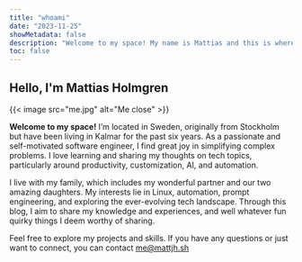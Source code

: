 ```yaml
---
title: "whoami"
date: "2023-11-25"
showMetadata: false
description: "Welcome to my space! My name is Mattias and this is where I share whatever i want!"
toc: false
---
```


## Hello, I'm Mattias Holmgren

{{< image src="me.jpg" alt="Me close" >}}

**Welcome to my space!** I’m located in Sweden, originally from Stockholm but have been living in Kalmar for the past six years. As a passionate and self-motivated software engineer, I find great joy in simplifying complex problems. I love learning and sharing my thoughts on tech topics, particularly around productivity, customization, AI, and automation.

I live with my family, which includes my wonderful partner and our two amazing daughters. My interests lie in Linux, automation, prompt engineering, and exploring the ever-evolving tech landscape. Through this blog, I aim to share my knowledge and experiences, and well whatever fun quirky things I deem worthy of sharing.

Feel free to explore my projects and skills. If you have any questions or just want to connect, you can contact [me@mattjh.sh](mailto:me@mattjh.sh)
